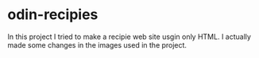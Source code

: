 # odin-recipies
In this project I tried to make a recipie web site usgin only HTML.
I actually made some changes in the images used in the project.